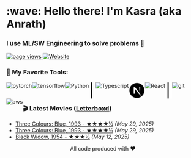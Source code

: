 <h1 align="left" id="macropower-title">:wave: Hello there! I'm Kasra (aka Anrath)</h1>
<h3 align="left">I use ML/SW Engineering to solve problems 🫠</h3>

<p align="left">
  <a href="https://github.com/anrath/anrath">
    <img src="https://komarev.com/ghpvc/?username=anrath" alt="page views" />
  </a>
  <a href="https://kasralekan.com">
    <img alt="Website" src="https://img.shields.io/website?url=https%3A%2F%2Fkasralekan.com">
  </a>
</p>

### 🔨 My Favorite Tools:

<a href="https://pytorch.org/" target="_blank"> <img align="left" src="https://raw.githubusercontent.com/anrath/README_icons/main/language_and_tools/square/pytorch/pytorch.svg" alt="pytorch" height="42px"/> </a>

<a href="https://www.tensorflow.org" target="_blank"> <img align="left" src="https://raw.githubusercontent.com/anrath/README_icons/main/language_and_tools/square/tensorflow/tensorflow.svg" alt="tensorflow" height="42px"/> </a>

<a href="https://www.python.org" target="_blank"><img align="left" alt="Python" height ="42px" src="https://raw.githubusercontent.com/anrath/README_icons/main/language_and_tools/square/python/python.svg"></a>

<!-- <a href="https://huggingface.co/" target="_blank"><img align="left" alt="Hugging Face" height ="42px" src="https://raw.githubusercontent.com/anrath/README_icons/main/language_and_tools/square/hugging-face/hugging_face.svg"></a> -->

<img align="left" src="https://raw.githubusercontent.com/anrath/README_icons/main/separator.svg" alt="separator" height="42px"/>

<a href="https://www.typescriptlang.org/" target="_blank"><img align="left" alt="Typescript" height ="42px" src="https://raw.githubusercontent.com/anrath/README_icons/main/language_and_tools/square/typescript/typescript.svg"></a>

<a href="https://nextjs.org/" target="_blank"><img align="left" alt="NextJS" height ="42px" src="https://raw.githubusercontent.com/anrath/README_icons/main/language_and_tools/square/next/nextjs_icon.svg"></a>

<a href="https://reactjs.org/" target="_blank"> <img align="left" alt="React" height ="42px" src="https://raw.githubusercontent.com/anrath/README_icons/main/language_and_tools/square/react/react.svg"></a>

<img align="left" src="https://raw.githubusercontent.com/anrath/README_icons/main/separator.svg" alt="separator" height="42px"/>

<a href="https://git-scm.com/" target="_blank"> <img src="https://raw.githubusercontent.com/anrath/README_icons/main/language_and_tools/square/git-scm/git-scm.svg" align="left" alt="git" height='42px'/> </a>

<a href="https://aws.amazon.com/" target="_blank"> <img src="https://raw.githubusercontent.com/anrath/README_icons/main/language_and_tools/square/aws/aws.svg" align="left" alt="aws" height='42px'/> </a>
<!-- <a href="https://developer.mozilla.org/en-US/docs/Web/CSS" target="_blank"> <img src="https://raw.githubusercontent.com/anrath/README_icons/main/language_and_tools/square/css/css.svg" align="left" alt="CSS" height='42px'/> </a>
<a href="https://developer.mozilla.org/en-US/docs/Web/HTML" target="_blank"> <img src="https://raw.githubusercontent.com/anrath/README_icons/main/language_and_tools/square/html/html.svg" align="left" alt="HTML" height='42px'/> </a>
<a href="https://www.figma.com/" target="_blank"> <img src="https://raw.githubusercontent.com/anrath/README_icons/main/language_and_tools/square/figma/figma.svg" alt="figma" height='42px'/> </a> -->
<br />
<br />

### 🎬 Latest Movies ([Letterboxd](https://letterboxd.com/anrath))

<!-- MOVIE-LIST:START -->
 - [Three Colours: Blue, 1993 - ★★★★½](https://letterboxd.com/film/three-colours-blue/1/) *(May 29, 2025)*
 - [Three Colours: Blue, 1993 - ★★★★½](https://letterboxd.com/film/three-colours-blue/) *(May 29, 2025)*
 - [Black Widow, 1954 - ★★★½](https://letterboxd.com/film/black-widow/) *(May 12, 2025)*<!-- MOVIE-LIST:END -->

<div align="center">
All code produced with ❤️ 
</div>
